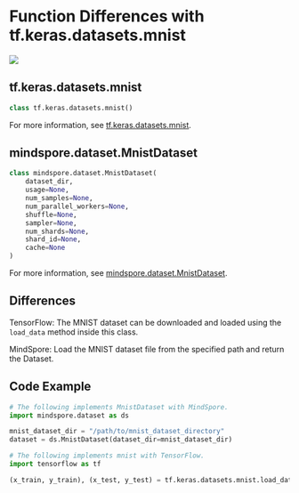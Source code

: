 # Function Differences with tf.keras.datasets.mnist

<a href="https://gitee.com/mindspore/docs/blob/r1.7/docs/mindspore/source_en/note/api_mapping/tensorflow_diff/mnist.md" target="_blank"><img src="https://mindspore-website.obs.cn-north-4.myhuaweicloud.com/website-images/r1.7/resource/_static/logo_source_en.png"></a>

## tf.keras.datasets.mnist

```python
class tf.keras.datasets.mnist()
```

For more information, see [tf.keras.datasets.mnist](https://www.tensorflow.org/versions/r1.15/api_docs/python/tf/keras/datasets/mnist).

## mindspore.dataset.MnistDataset

```python
class mindspore.dataset.MnistDataset(
    dataset_dir,
    usage=None,
    num_samples=None,
    num_parallel_workers=None,
    shuffle=None,
    sampler=None,
    num_shards=None,
    shard_id=None,
    cache=None
)
```

For more information, see [mindspore.dataset.MnistDataset](https://mindspore.cn/docs/en/r1.7/api_python/dataset/mindspore.dataset.MnistDataset.html#mindspore.dataset.MnistDataset).

## Differences

TensorFlow: The MNIST dataset can be downloaded and loaded using the `load_data` method inside this class.

MindSpore: Load the MNIST dataset file from the specified path and return the Dataset.

## Code Example

```python
# The following implements MnistDataset with MindSpore.
import mindspore.dataset as ds

mnist_dataset_dir = "/path/to/mnist_dataset_directory"
dataset = ds.MnistDataset(dataset_dir=mnist_dataset_dir)

# The following implements mnist with TensorFlow.
import tensorflow as tf

(x_train, y_train), (x_test, y_test) = tf.keras.datasets.mnist.load_data()
```
